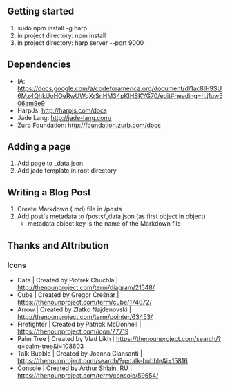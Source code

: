 ## Getting started

1. sudo npm install -g harp
2. in project directory: npm install
3. in project directory: harp server --port 9000

## Dependencies

- IA: https://docs.google.com/a/codeforamerica.org/document/d/1ac8lH9SU6Mz4QhkUoHOeRwUWqXrSnHM34pKIHSKYG70/edit#heading=h.j1uw506am9e9
- HarpJs: http://harpjs.com/docs
- Jade Lang: http://jade-lang.com/
- Zurb Foundation: http://foundation.zurb.com/docs

## Adding a page

1. Add page to _data.json
2. Add jade template in root directory

## Writing a Blog Post

1. Create Markdown (.md) file in /posts
2. Add post's metadata to /posts/_data.json (as first object in object)
    - metadata object key is the name of the Markdown file

## Thanks and Attribution

### Icons
- Data | Created by Piotrek Chuchla | http://thenounproject.com/term/diagram/21548/
- Cube | Created by Gregor Črešnar | https://thenounproject.com/term/cube/174072/
- Arrow | Created by Zlatko Najdenovski | http://thenounproject.com/term/pointer/63453/
- Firefighter | Created by Patrick McDonnell | https://thenounproject.com/icon/77719
- Palm Tree | Created by Vlad Likh | https://thenounproject.com/search/?q=palm-tree&i=108603
- Talk Bubble | Created by Joanna Giansanti | https://thenounproject.com/search/?q=talk-bubble&i=15816
- Console | Created by Arthur Shlain, RU | https://thenounproject.com/term/console/59654/